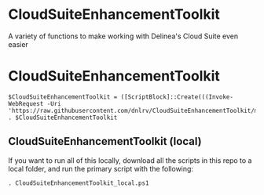 # CloudSuiteEnhancementToolkit
A variety of functions to make working with Delinea's Cloud Suite even easier

# CloudSuiteEnhancementToolkit
```
$CloudSuiteEnhancementToolkit = ([ScriptBlock]::Create(((Invoke-WebRequest -Uri 'https://raw.githubusercontent.com/dnlrv/CloudSuiteEnhancementToolkit/main/CloudSuiteEnhancementToolkit.ps1').Content))); . $CloudSuiteEnhancementToolkit
```

## CloudSuiteEnhancementToolkit (local)
If you want to run all of this locally, download all the scripts in this repo to a local folder, and run the primary script with the following:

```
. CloudSuiteEnhancementToolkit_local.ps1
```
